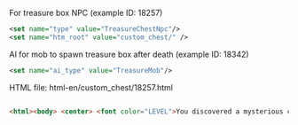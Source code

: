 For treasure box NPC (example ID: 18257)
```xml
<set name="type" value="TreasureChestNpc"/>
<set name="htm_root" value="custom_chest/" />
```

AI for mob to spawn treasure box after death (example ID: 18342)
```xml
<set name="ai_type" value="TreasureMob"/>
```

HTML file: html-en/custom_chest/18257.html
```html

<html><body> <center> <font color="LEVEL">You discovered a mysterious chest!</font><br><br> <button value="Open" action="bypass -h npc_%objectId%_openChest" width=200 height=30 back="L2UI_ct1.button_df" fore="L2UI_ct1.button_df"> </center> </body></html> \`\`\`